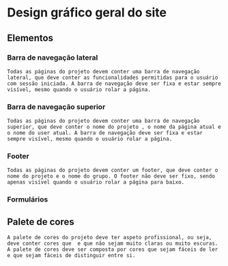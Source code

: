 # Design gráfico geral do site

## Elementos
 
 ### Barra de navegação lateral

    Todas as páginas do projeto devem conter uma barra de navegação lateral, que deve conter as funcionalidades permitidas para o usuário com sessão iniciada. A barra de navegação deve ser fixa e estar sempre visível, mesmo quando o usuário rolar a página.

### Barra de navegação superior

    Todas as páginas do projeto devem conter uma barra de navegação superior, que deve conter o nome do projeto , o nome da página atual e o nome do user atual. A barra de navegação deve ser fixa e estar sempre visível, mesmo quando o usuário rolar a página.

### Footer

    Todas as páginas do projeto devem conter um footer, que deve conter o nome do projeto e o nome do grupo. O footer não deve ser fixo, sendo apenas visível quando o usuário rolar a página para baixo.

### Formulários
    
    
## Palete de cores
    
    A palete de cores do projeto deve ter aspeto profissional, ou seja, deve conter cores que  e que não sejam muito claras ou muito escuras. A palete de cores deve ser composta por cores que sejam fáceis de ler e que sejam fáceis de distinguir entre si.